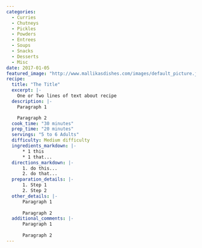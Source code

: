 ```yaml
--- 
categories: 
  - Curries
  - Chutneys
  - Pickles
  - Powders
  - Entrees
  - Soups
  - Snacks
  - Desserts
  - Misc
date: 2017-01-05
featured_image: "http://www.mallikasdishes.com/images/default_picture.jpg"
recipe:
  title: "The Title"
  excerpt: |-
    One or Two lines of text about recipe
  description: |-
    Paragraph 1

    Paragraph 2
  cook_time: "30 minutes"
  prep_time: "20 minutes"
  servings: "5 to 6 Adults"
  difficulty: Medium difficulty
  ingredients_markdown: |-
      * 1 this
      * 1 that...
  directions_markdown: |-
      1. do this...
      2. do that...
  preparation_details: |-
      1. Step 1
      2. Step 2
  other_details: |-
      Paragraph 1
      
      Paragraph 2
  additional_comments: |-
      Paragraph 1
      
      Paragraph 2
---
```

